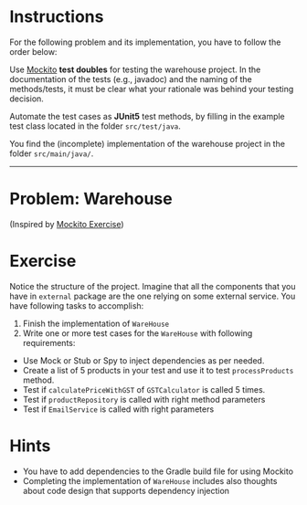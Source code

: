 <!--NO_HARDWRAPS-->

# Instructions

For the following problem and its implementation, you have to follow the order below:

Use [Mockito](https://site.mockito.org/) **test doubles** for testing the warehouse project. In the documentation
of the tests (e.g., javadoc) and the naming of the methods/tests, it must be clear what your rationale was behind your testing decision.

Automate the test cases as **JUnit5** test methods, by filling in the example test class located in the folder `src/test/java`.

You find the (incomplete) implementation of the warehouse project in the folder `src/main/java/`.

---

# Problem: Warehouse

(Inspired by [Mockito Exercise](https://github.com/octo-technology-downunder/mockito-exercise))
# Exercise
Notice the structure of the project. Imagine that all the components that you have in `external` package are the one relying on some external service.
You have following tasks to accomplish:
1. Finish the implementation of `WareHouse`
2. Write one or more test cases for the `WareHouse` with following requirements:
- Use Mock or Stub or Spy to inject dependencies as per needed.
- Create a list of 5 products in your test and use it to test `processProducts` method.
- Test if `calculatePriceWithGST` of `GSTCalculator` is called 5 times.
- Test if `productRepository` is called with right method parameters
- Test if `EmailService` is called with right parameters

# Hints
- You have to add dependencies to the Gradle build file for using Mockito
- Completing the implementation of `WareHouse` includes also thoughts about code design that supports dependency injection
